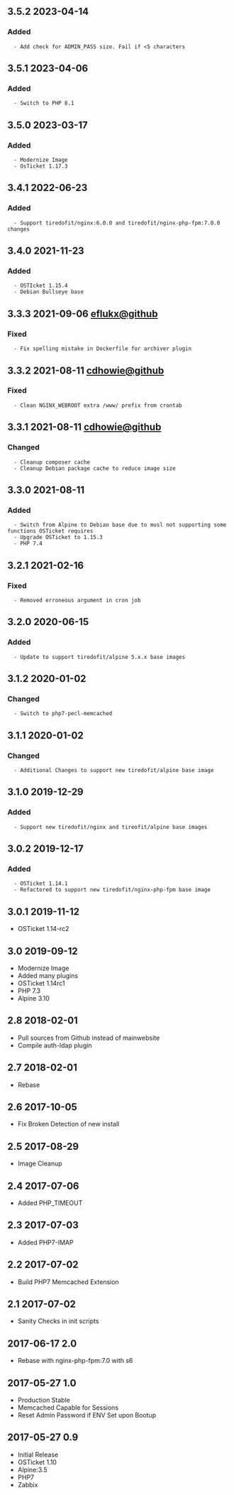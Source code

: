 ## 3.5.2 2023-04-14 <dave at tiredofit dot ca>

   ### Added
      - Add check for ADMIN_PASS size. Fail if <5 characters


## 3.5.1 2023-04-06 <dave at tiredofit dot ca>

   ### Added
      - Switch to PHP 8.1


## 3.5.0 2023-03-17 <dave at tiredofit dot ca>

   ### Added
      - Modernize Image
      - OsTicket 1.17.3


## 3.4.1 2022-06-23 <dave at tiredofit dot ca>

   ### Added
      - Support tiredofit/nginx:6.0.0 and tiredofit/nginx-php-fpm:7.0.0 changes


## 3.4.0 2021-11-23 <dave at tiredofit dot ca>

   ### Added
      - OSTIcket 1.15.4
      - Debian Bullseye base


## 3.3.3 2021-09-06 <eflukx@github>

   ### Fixed
      - Fix spelling mistake in Dockerfile for archiver plugin

## 3.3.2 2021-08-11 <cdhowie@github>

   ### Fixed
      - Clean NGINX_WEBROOT extra /www/ prefix from crontab

## 3.3.1 2021-08-11 <cdhowie@github>

   ### Changed
      - Cleanup composer cache
      - Cleanup Debian package cache to reduce image size 


## 3.3.0 2021-08-11 <dave at tiredofit dot ca>

   ### Added
      - Switch from Alpine to Debian base due to musl not supporting some functions OSTicket requires
      - Upgrade OSTicket to 1.15.3
      - PHP 7.4


## 3.2.1 2021-02-16 <leMail at github>

   ### Fixed
      - Removed erroneous argument in cron job


## 3.2.0 2020-06-15 <dave at tiredofit dot ca>

   ### Added
      - Update to support tiredofit/alpine 5.x.x base images


## 3.1.2 2020-01-02 <dave at tiredofit dot ca>

   ### Changed
      - Switch to php7-pecl-memcached


## 3.1.1 2020-01-02 <dave at tiredofit dot ca>

   ### Changed
      - Additional Changes to support new tiredofit/alpine base image


## 3.1.0 2019-12-29 <dave at tiredofit dot ca>

   ### Added
      - Support new tiredofit/nginx and tireofit/alpine base images


## 3.0.2 2019-12-17 <dave at tiredofit dot ca>

   ### Added
      - OSTicket 1.14.1
      - Refactored to support new tiredofit/nginx-php-fpm base image


## 3.0.1 2019-11-12 <dave at tiredofit dot ca>

* OSTicket 1.14-rc2

## 3.0 2019-09-12 <dave at tiredofit dot ca>

* Modernize Image
* Added many plugins
* OSTicket 1.14rc1
* PHP 7.3
* Alpine 3.10

## 2.8 2018-02-01 <dave at tiredofit dot ca>

* Pull sources from Github instead of mainwebsite
* Compile auth-ldap plugin

## 2.7 2018-02-01 <dave at tiredofit dot ca>

* Rebase

## 2.6 2017-10-05 <dave at tiredofit dot ca>

* Fix Broken Detection of new install

## 2.5 2017-08-29 <dave at tiredofit dot ca>

* Image Cleanup

## 2.4 2017-07-06 <dave at tiredofit dot ca>

* Added PHP_TIMEOUT

## 2.3 2017-07-03 <dave at tiredofit dot ca>

* Added PHP7-IMAP

## 2.2 2017-07-02 <dave at tiredofit dot ca>

* Build PHP7 Memcached Extension

## 2.1 2017-07-02 <dave at tiredofit dot ca>

* Sanity Checks in init scripts

## 2017-06-17 2.0 <dave at tiredofit dot ca>

* Rebase with nginx-php-fpm:7.0 with s6

## 2017-05-27 1.0 <dave at tiredofit dot ca>

* Production Stable
* Memcached Capable for Sessions
* Reset Admin Password if ENV Set upon Bootup


## 2017-05-27 0.9 <dave at tiredofit dot ca>

* Initial Release
* OSTicket 1.10
* Alpine:3.5
* PHP7
* Zabbix

